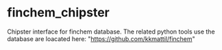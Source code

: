 # finchem_chipster

Chipster interface for finchem database.
The related python tools use the database are loacated here:
"https://github.com/kkmattil/finchem"
